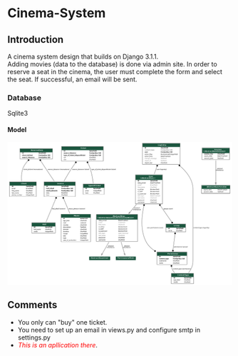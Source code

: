 # Cinema-System
## Introduction
A cinema system design that builds on Django 3.1.1.  
Adding movies (data to the database) is done via admin site.
In order to reserve a seat in the cinema, the user must complete the form and select the seat. If successful, an email will be sent.
### Database
Sqlite3
#### Model
![My app model](myapp_models.png)
## Comments
* You only can "buy" one ticket.
* You need to set up an email in views.py and configure smtp in settings.py
* <span style="color:red">*This is an apllication there*</span>.

